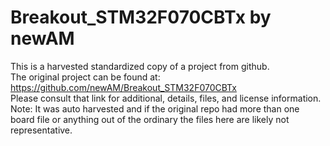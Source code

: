
# Breakout_STM32F070CBTx by newAM  
This is a harvested standardized copy of a project from github.  
The original project can be found at:  
https://github.com/newAM/Breakout_STM32F070CBTx  
Please consult that link for additional, details, files, and license information.  
Note: It was auto harvested and if the original repo had more than one board file or anything out of the ordinary the files here are likely not representative.  
    